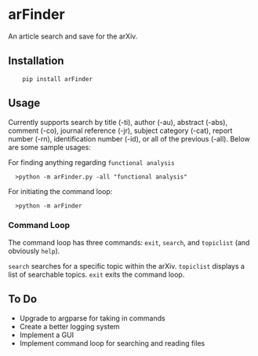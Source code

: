 # arFinder

An article search and save for the arXiv.

## Installation

```
    pip install arFinder
```

## Usage

Currently supports search by title (-ti), author (-au), abstract (-abs), comment (-co), journal reference (-jr), subject category (-cat), report number (-rn), identification number (-id), or all of the previous (-all). Below are some sample usages:


For finding anything regarding `functional analysis`
```
  >python -m arFinder.py -all "functional analysis"
```


For initiating the command loop:
```
  >python -m arFinder
```

### Command Loop

The command loop has three commands: `exit`, `search`, and `topiclist` (and obviously `help`).

`search` searches for a specific topic within the arXiv.
`topiclist` displays a list of searchable topics.
`exit` exits the command loop.


To Do
-----

* Upgrade to argparse for taking in commands
* Create a better logging system
* Implement a GUI
* Implement command loop for searching and reading files
